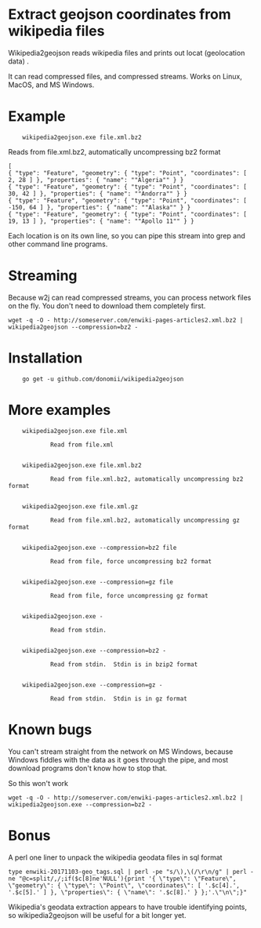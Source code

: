 # Extract geojson coordinates from wikipedia files

Wikipedia2geojson reads wikipedia files and prints out locat (geolocation data) . 

It can read compressed files, and compressed streams.  Works on Linux, MacOS, and MS Windows.

# Example

        wikipedia2geojson.exe file.xml.bz2

Reads from file.xml.bz2, automatically uncompressing bz2 format

    [
    { "type": "Feature", "geometry": { "type": "Point", "coordinates": [ 2, 28 ] }, "properties": { "name": ""Algeria"" } }
    { "type": "Feature", "geometry": { "type": "Point", "coordinates": [ 30, 42 ] }, "properties": { "name": ""Andorra"" } }
    { "type": "Feature", "geometry": { "type": "Point", "coordinates": [ -150, 64 ] }, "properties": { "name": ""Alaska"" } }
    { "type": "Feature", "geometry": { "type": "Point", "coordinates": [ 19, 13 ] }, "properties": { "name": ""Apollo 11"" } }
    
Each location is on its own line, so you can pipe this stream into grep and other command line programs.  

# Streaming

Because w2j can read compressed streams, you can process network files on the fly.  You don't need to download them completely first.

    wget -q -O - http://someserver.com/enwiki-pages-articles2.xml.bz2 | wikipedia2geojson --compression=bz2 -

# Installation

        go get -u github.com/donomii/wikipedia2geojson
      
# More examples


        wikipedia2geojson.exe file.xml

                Read from file.xml


        wikipedia2geojson.exe file.xml.bz2

                Read from file.xml.bz2, automatically uncompressing bz2 format


        wikipedia2geojson.exe file.xml.gz

                Read from file.xml.bz2, automatically uncompressing gz format


        wikipedia2geojson.exe --compression=bz2 file

                Read from file, force uncompressing bz2 format


        wikipedia2geojson.exe --compression=gz file

                Read from file, force uncompressing gz format


        wikipedia2geojson.exe -

                Read from stdin.


        wikipedia2geojson.exe --compression=bz2 -

                Read from stdin.  Stdin is in bzip2 format


        wikipedia2geojson.exe --compression=gz -

                Read from stdin.  Stdin is in gz format

# Known bugs

You can't stream straight from the network on MS Windows, because Windows fiddles with the data as it goes through the pipe, and most download programs don't know how to stop that.

So this won't work

    wget -q -O - http://someserver.com/enwiki-pages-articles2.xml.bz2 | wikipedia2geojson.exe --compression=bz2 -

# Bonus

A perl one liner to unpack the wikipedia geodata files in sql format

    type enwiki-20171103-geo_tags.sql | perl -pe "s/\),\(/\r\n/g" | perl -ne "@c=split/,/;if($c[8]ne'NULL'){print '{ \"type\": \"Feature\", \"geometry\": { \"type\": \"Point\", \"coordinates\": [ '.$c[4].', '.$c[5].' ] }, \"properties\": { \"name\": '.$c[8].' } };'.\"\n\";}"
    
Wikipedia's geodata extraction appears to have trouble identifying points, so wikipedia2geojson will be useful for a bit longer yet.

